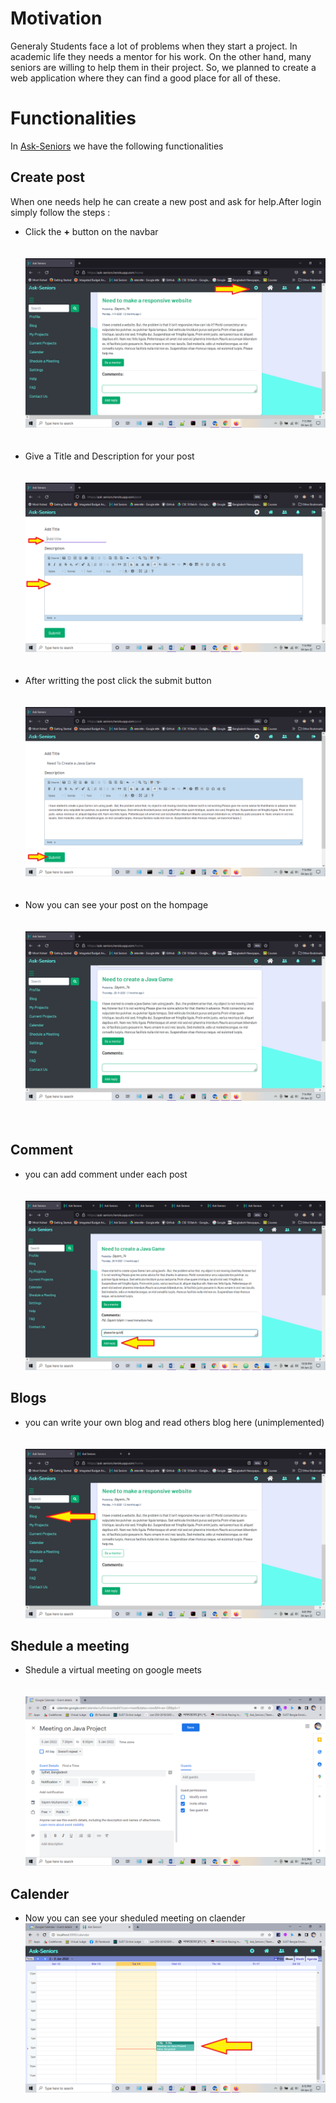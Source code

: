 # Motivation
Generaly Students face a lot of problems when they start a project. In academic life they needs a mentor for his work. On the other hand, many seniors are willing to help them in their project. So, we planned to create a web application where they can find a good place for all of these.
# Functionalities
In  [Ask-Seniors](https://ask-seniors.herokuapp.com) we have the following functionalities
## Create post
When one needs help he can create a new post and ask for help.After login simply follow the steps :
- Click the **+** button on the navbar<br /><br /><br />
 ![+ button for adding post](/images/plus.png)
<br /><br /><br />
- Give a Title and Description for your post<br /><br /><br />
  ![give title](/images/giveTitle.png) 
  <br /><br /><br />
- After writting the post click the submit button<br /><br /><br />
  ![submit button](/images/postWritten.png)
  <br /><br /><br />
- Now you can see your post on the hompage<br /><br /><br />
  ![post created](/images/postCreated.png)
  <br /><br /><br />
  
 ## Comment
 - you can add comment under each post
  <br /><br /><br />
  ![commenting](/images/comment.png) 
  
 ## Blogs
  - you can write your own blog and read others blog here (unimplemented)
   <br /><br /><br />
   ![write Blog](/images/blog.png)
   
 ## Shedule a meeting
 - Shedule a virtual meeting on google meets
   <br /><br /><br />
   ![Shedule google meets](/images/sheduling.png)
 ## Calender
 - Now you can see your sheduled meeting on claender
  ![calender](/images/calender.png)
